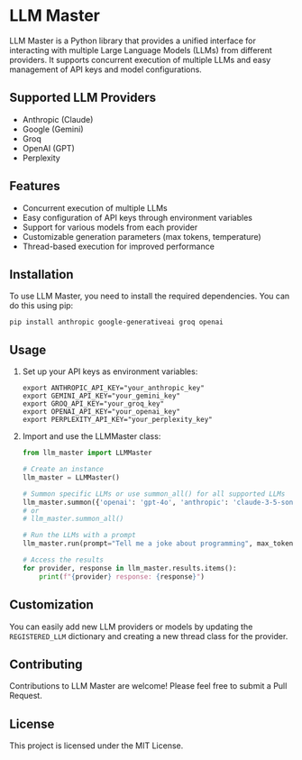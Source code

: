 # LLM Master

LLM Master is a Python library that provides a unified interface for interacting with multiple Large Language Models (LLMs) from different providers. It supports concurrent execution of multiple LLMs and easy management of API keys and model configurations.

## Supported LLM Providers

- Anthropic (Claude)
- Google (Gemini)
- Groq
- OpenAI (GPT)
- Perplexity

## Features

- Concurrent execution of multiple LLMs
- Easy configuration of API keys through environment variables
- Support for various models from each provider
- Customizable generation parameters (max tokens, temperature)
- Thread-based execution for improved performance

## Installation

To use LLM Master, you need to install the required dependencies. You can do this using pip:

```
pip install anthropic google-generativeai groq openai
```

## Usage

1. Set up your API keys as environment variables:

   ```
   export ANTHROPIC_API_KEY="your_anthropic_key"
   export GEMINI_API_KEY="your_gemini_key"
   export GROQ_API_KEY="your_groq_key"
   export OPENAI_API_KEY="your_openai_key"
   export PERPLEXITY_API_KEY="your_perplexity_key"
   ```

2. Import and use the LLMMaster class:

   ```python
   from llm_master import LLMMaster

   # Create an instance
   llm_master = LLMMaster()

   # Summon specific LLMs or use summon_all() for all supported LLMs
   llm_master.summon({'openai': 'gpt-4o', 'anthropic': 'claude-3-5-sonnet-20240620'})
   # or
   # llm_master.summon_all()

   # Run the LLMs with a prompt
   llm_master.run(prompt="Tell me a joke about programming", max_tokens=100, temperature=0.7)

   # Access the results
   for provider, response in llm_master.results.items():
       print(f"{provider} response: {response}")
   ```

## Customization

You can easily add new LLM providers or models by updating the `REGISTERED_LLM` dictionary and creating a new thread class for the provider.

## Contributing

Contributions to LLM Master are welcome! Please feel free to submit a Pull Request.

## License

This project is licensed under the MIT License.
